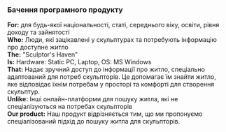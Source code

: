 ### Бачення програмного продукту

**For:** для будь-якої національності, статі,  середнього віку, освіти, рівня доходу та зайнятості   
**Who:** Люди, які зацікавлені у скульптурах та потребують інформацію про доступне житло   
**The:** "Sculptor's Haven"    
**Is:** Hardware: Static PC, Laptop, OS: MS Windows    
**That:** Надає зручний доступ до інформації про житло, спеціально адаптований для потреб скульпторів. Це допомагає їм знайти житло, яке відповідає їхнім потребам у просторі та комфорті для створення скульптур.   
**Unlike:** Інші онлайн-платформи для пошуку житла, які не спеціалізуються на потребах скульпторів   
**Our product:** Наш продукт відрізняється тим, що ми пропонуємо спеціалізований підхід до пошуку житла для скульпторів.
